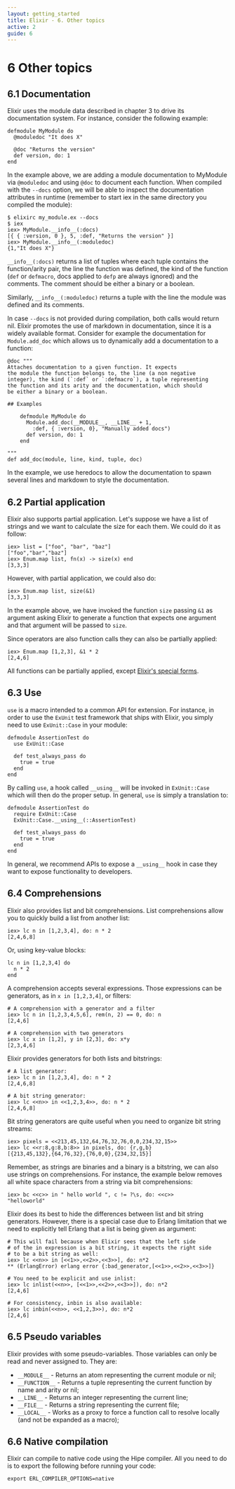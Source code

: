 ```yaml
---
layout: getting_started
title: Elixir - 6. Other topics
active: 2
guide: 6
---
```


# 6 Other topics

## 6.1 Documentation

Elixir uses the module data described in chapter 3 to drive its documentation system. For instance, consider the following example:

    defmodule MyModule do
      @moduledoc "It does X"

      @doc "Returns the version"
      def version, do: 1
    end

In the example above, we are adding a module documentation to MyModule via `@moduledoc` and using `@doc` to document each function. When compiled with the `--docs` option, we will be able to inspect the documentation attributes in runtime (remember to start iex in the same directory you compiled the module):

    $ elixirc my_module.ex --docs
    $ iex
    iex> MyModule.__info__(:docs)
    [{ { :version, 0 }, 5, :def, "Returns the version" }]
    iex> MyModule.__info__(:moduledoc)
    {1,"It does X"}

`__info__(:docs)` returns a list of tuples where each tuple contains the function/arity pair, the line the function was defined, the kind of the function (`def` or `defmacro`, docs applied to `defp` are always ignored) and the comments. The comment should be either a binary or a boolean.

Similarly, `__info__(:moduledoc)` returns a tuple with the line the module was defined and its comments.

In case `--docs` is not provided during compilation, both calls would return nil. Elixir promotes the use of markdown in documentation, since it is a widely available format. Consider for example the documentation for `Module.add_doc` which allows us to dynamically add a documentation to a function:

    @doc """
    Attaches documentation to a given function. It expects
    the module the function belongs to, the line (a non negative
    integer), the kind (`:def` or `:defmacro`), a tuple representing
    the function and its arity and the documentation, which should
    be either a binary or a boolean.

    ## Examples

        defmodule MyModule do
          Module.add_doc(__MODULE__, __LINE__ + 1,
            :def, { :version, 0}, "Manually added docs")
          def version, do: 1
        end

    """
    def add_doc(module, line, kind, tuple, doc)

In the example, we use heredocs to allow the documentation to spawn several lines and markdown to style the documentation.

## 6.2 Partial application

Elixir also supports partial application. Let's suppose we have a list of strings and we want to calculate the size for each them. We could do it as follow:

    iex> list = ["foo", "bar", "baz"]
    ["foo","bar","baz"]
    iex> Enum.map list, fn(x) -> size(x) end
    [3,3,3]

However, with partial application, we could also do:

    iex> Enum.map list, size(&1)
    [3,3,3]

In the example above, we have invoked the function `size` passing `&1` as argument asking Elixir to generate a function that expects one argument and that argument will be passed to `size`.

Since operators are also function calls they can also be partially applied:

    iex> Enum.map [1,2,3], &1 * 2
    [2,4,6]

All functions can be partially applied, except [Elixir's special forms](https://github.com/elixir-lang/elixir/tree/master/lib/elixir/special_forms.ex).

## 6.3 Use

`use` is a macro intended to a common API for extension. For instance, in order to use the `ExUnit` test framework that ships with Elixir, you simply need to use `ExUnit::Case` in your module:

    defmodule AssertionTest do
      use ExUnit::Case

      def test_always_pass do
        true = true
      end
    end

By calling `use`, a hook called `__using__` will be invoked in `ExUnit::Case` which will then do the proper setup. In general, `use` is simply a translation to:

    defmodule AssertionTest do
      require ExUnit::Case
      ExUnit::Case.__using__(::AssertionTest)

      def test_always_pass do
        true = true
      end
    end

In general, we recommend APIs to expose a `__using__` hook in case they want to expose functionality to developers.

## 6.4 Comprehensions

Elixir also provides list and bit comprehensions. List comprehensions allow you to quickly build a list from another list:

    iex> lc n in [1,2,3,4], do: n * 2
    [2,4,6,8]

Or, using key-value blocks:

    lc n in [1,2,3,4] do
      n * 2
    end

A comprehension accepts several expressions. Those expressions can be generators, as in `x in [1,2,3,4]`, or filters:

    # A comprehension with a generator and a filter
    iex> lc n in [1,2,3,4,5,6], rem(n, 2) == 0, do: n
    [2,4,6]

    # A comprehension with two generators
    iex> lc x in [1,2], y in [2,3], do: x*y
    [2,3,4,6]

Elixir provides generators for both lists and bitstrings:

    # A list generator:
    iex> lc n in [1,2,3,4], do: n * 2
    [2,4,6,8]

    # A bit string generator:
    iex> lc <<n>> in <<1,2,3,4>>, do: n * 2
    [2,4,6,8]

Bit string generators are quite useful when you need to organize bit string streams:

    iex> pixels = <<213,45,132,64,76,32,76,0,0,234,32,15>>
    iex> lc <<r:8,g:8,b:8>> in pixels, do: {r,g,b}
    [{213,45,132},{64,76,32},{76,0,0},{234,32,15}]

Remember, as strings are binaries and a binary is a bitstring, we can also use strings on comprehensions. For instance, the example below removes all white space characters from a string via bit comprehensions:

    iex> bc <<c>> in " hello world ", c != ?\s, do: <<c>>
    "helloworld"

Elixir does its best to hide the differences between list and bit string generators. However, there is a special case due to Erlang limitation that we need to explicitly tell Erlang that a list is being given as argument:

    # This will fail because when Elixir sees that the left side
    # of the in expression is a bit string, it expects the right side
    # to be a bit string as well:
    iex> lc <<n>> in [<<1>>,<<2>>,<<3>>], do: n*2
    ** (ErlangError) erlang error {:bad_generator,[<<1>>,<<2>>,<<3>>]}

    # You need to be explicit and use inlist:
    iex> lc inlist(<<n>>, [<<1>>,<<2>>,<<3>>]), do: n*2
    [2,4,6]

    # For consistency, inbin is also available:
    iex> lc inbin(<<n>>, <<1,2,3>>), do: n*2
    [2,4,6]

## 6.5 Pseudo variables

Elixir provides with some pseudo-variables. Those variables can only be read and never assigned to. They are:

* `__MODULE__` - Returns an atom representing the current module or nil;
* `__FUNCTION__` - Returns a tuple representing the current function by name and arity or nil;
* `__LINE__` - Returns an integer representing the current line;
* `__FILE__` - Returns a string representing the current file;
* `__LOCAL__` - Works as a proxy to force a function call to resolve locally (and not be expanded as a macro);

## 6.6 Native compilation

Elixir can compile to native code using the Hipe compiler. All you need to do is to export the following before running your code:

    export ERL_COMPILER_OPTIONS=native
